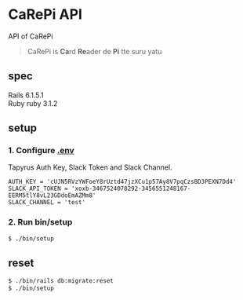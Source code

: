 # CaRePi API

API of CaRePi

> CaRePi is **Ca**rd **Re**ader de **Pi** tte suru yatu

## spec

Rails 6.1.5.1  
Ruby ruby 3.1.2

## setup

### 1. Configure [.env](/.env)

Tapyrus Auth Key, Slack Token and Slack Channel.

```
AUTH_KEY = 'cUJN5RVzYWFoeY8rUztd47jzXCu1p57Ay8V7pqCzsBD3PEXN7Dd4'
SLACK_API_TOKEN = 'xoxb-3467524078292-3456551248167-EERM5tlY8vL23GDdoEmAZMm8'
SLACK_CHANNEL = 'test'
```

### 2. Run bin/setup

```bash
$ ./bin/setup
```

## reset

```bash
$ ./bin/rails db:migrate:reset
$ ./bin/setup
```
